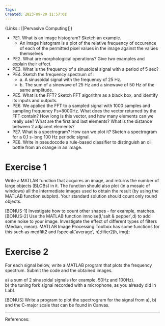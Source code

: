 ```yaml
---
Tags: 
Created: 2023-09-20 11:57:01
---
```

(Links:: [[Pervasive Computing]])
- PE1. What is an image histogram? Sketch an example.
	- An image histogram is a plot of the relative frequency of occurence of each of the permitted pixel values in the image against the values themselves
- PE2. What are morphological operations? Give two examples and explain their effect. 
- PE3. What is the frequency of a sinusoidal signal with a period of 5 sec?  
- PE4. Sketch the frequency spectrum of :
	- a. A sinusoidal signal with the frequency of 25 Hz.
	- b. The sum of a sinewave of 25 Hz and a sinewave of 50 Hz of the same amplitude.  
- PE5. What is the FFT? Sketch FFT algorithm as a black box, and identify its inputs and outputs.  
- PE6. We applied the FFT to a sampled signal with 1000 samples and sampling frequency Fs=8000Hz. What does the vector returned by the FFT contain? How long is this vector, and how many elements can we really use? What are the first and last elements? What is the distance between 2 adjacent elements? 
- PE7. What is a spectrogram? How can we plot it? Sketch a spectrogram for a 0,1 s-long 100 Hz periodic signal.  
- PE8. Write in pseudocode a rule-based classifier to distinguish an oil bottle from an orange in an image.
# Exercise 1
Write a MATLAB function that acquires an image, and returns the number of large objects (BLOBs) in it. The function should also plot (in a mosaic of windows) all the intermediate images used to obtain the result (by using the MATLAB function subplot). Your standard solution should count only round objects.

[BONUS-1] Investigate how to count other shapes - for example, matches.  
[BONUS-2] Use the MATLAB function imnoise(I,'salt & pepper',d) to add some noise to your image. Investigate the effect of different types of filters (Median, mean). MATLAB Image Processing Toolbox has some functions for this such as medfilt2 and fspecial('average', n);filter2(h, img);

# Exercise 2
For each signal below, write a MATLAB program that plots the frequency spectrum. Submit the code and the obtained images.

a) a sum of 2 sinusoidal signals (for example, 50Hz and 100Hz).  
b) the tuning fork signal recorded with a microphone, as you already did in Lab1.

[BONUS] Write a program to plot the spectrogram for the signal from a), b) and the C-major scale that can be found in Canvas.

---
References: